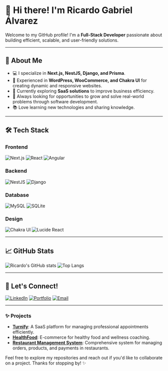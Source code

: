 # 👋 Hi there! I'm Ricardo Gabriel Álvarez

Welcome to my GitHub profile! I'm a **Full-Stack Developer** passionate about building efficient, scalable, and user-friendly solutions. 

---

## 🌟 About Me

- 💻 I specialize in **Next.js, NestJS, Django, and Prisma**.
- 🎨 Experienced in **WordPress, WooCommerce, and Chakra UI** for creating dynamic and responsive websites.
- 🌱 Currently exploring **SaaS solutions** to improve business efficiency.
- 🚀 Always looking for opportunities to grow and solve real-world problems through software development.
- 📚 Love learning new technologies and sharing knowledge.

---

## 🛠️ Tech Stack

### **Frontend**
![Next.js](https://img.shields.io/badge/Next.js-black?style=for-the-badge&logo=next.js&logoColor=white)
![React](https://img.shields.io/badge/React-61DAFB?style=for-the-badge&logo=react&logoColor=black)
![Angular](https://img.shields.io/badge/Angular-DD0031?style=for-the-badge&logo=angular&logoColor=white)

### **Backend**
![NestJS](https://img.shields.io/badge/NestJS-E0234E?style=for-the-badge&logo=nestjs&logoColor=white)
![Django](https://img.shields.io/badge/Django-092E20?style=for-the-badge&logo=django&logoColor=white)

### **Database**
![MySQL](https://img.shields.io/badge/MySQL-4479A1?style=for-the-badge&logo=mysql&logoColor=white)
![SQLite](https://img.shields.io/badge/SQLite-07405E?style=for-the-badge&logo=sqlite&logoColor=white)

### **Design**
![Chakra UI](https://img.shields.io/badge/Chakra%20UI-319795?style=for-the-badge&logo=chakraui&logoColor=white)
![Lucide React](https://img.shields.io/badge/Lucide%20React-black?style=for-the-badge&logo=react&logoColor=white)

---

## 📈 GitHub Stats

![Ricardo's GitHub stats](https://github-readme-stats.vercel.app/api?username=ricardo-gabriel&show_icons=true&theme=radical)
![Top Langs](https://github-readme-stats.vercel.app/api/top-langs/?username=ricardo-gabriel&layout=compact&theme=radical)

---

## 🔗 Let's Connect!

[![LinkedIn](https://img.shields.io/badge/LinkedIn-blue?style=for-the-badge&logo=linkedin&logoColor=white)](https://www.linkedin.com/in/ricardogabrielalvarez)
[![Portfolio](https://img.shields.io/badge/Portfolio-222222?style=for-the-badge&logo=internet-explorer&logoColor=white)](https://oddytec.com)
[![Email](https://img.shields.io/badge/Email-D14836?style=for-the-badge&logo=gmail&logoColor=white)](mailto:ricardo.gabriel.alvarez@example.com)

---

### ✨ Projects

- **[Turnify](https://github.com/ricardo-gabriel/turnify)**: A SaaS platform for managing professional appointments efficiently.
- **[HealthFood](https://github.com/ricardo-gabriel/healthfood)**: E-commerce for healthy food and wellness coaching.
- **[Restaurant Management System](https://github.com/ricardo-gabriel/restaurant-management)**: Comprehensive system for managing orders, products, and payments in restaurants.

Feel free to explore my repositories and reach out if you'd like to collaborate on a project. Thanks for stopping by! ✨
